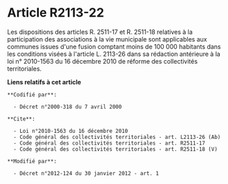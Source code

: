 # Article R2113-22

Les dispositions des articles R. 2511-17 et R. 2511-18 relatives à la participation des associations à la vie municipale sont
applicables aux communes issues d'une fusion comptant moins de 100 000 habitants dans les conditions visées à l'article L.
2113-26 dans sa rédaction antérieure à la loi n° 2010-1563 du 16 décembre 2010 de réforme des collectivités territoriales.

**Liens relatifs à cet article**

	**Codifié par**:

	  - Décret n°2000-318 du 7 avril 2000

	**Cite**:

	  - Loi n°2010-1563 du 16 décembre 2010
	  - Code général des collectivités territoriales - art. L2113-26 (Ab)
	  - Code général des collectivités territoriales - art. R2511-17
	  - Code général des collectivités territoriales - art. R2511-18 (V)

	**Modifié par**:

	  - Décret n°2012-124 du 30 janvier 2012 - art. 1
